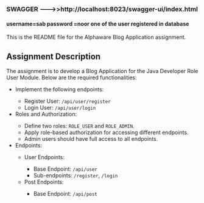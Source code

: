 <body>
   <h3>SWAGGER --->>http://localhost:8023/swagger-ui/index.html</h3>
   <h4>username=sab password =noor one of the user registered in  database </h4>
 <p>This is the README file for the Alphaware Blog Application assignment.</p>
    <h2>Assignment Description</h2>
    <p>The assignment is to develop a Blog Application for the Java Developer Role User Module. Below are the required functionalities:</p>
    <ul>
        <li>Implement the following endpoints:</li>
        <ul>
            <li>Register User: <code>/api/user/register</code></li>
            <li>Login User: <code>/api/user/login</code></li>
        </ul>
        <li>Roles and Authorization:</li>
        <ul>
            <li>Define two roles: <code>ROLE_USER</code> and <code>ROLE_ADMIN</code>.</li>
            <li>Apply role-based authorization for accessing different endpoints.</li>
            <li>Admin users should have full access to all endpoints.</li>
        </ul>
        <li>Endpoints:</li>
        <ul>
            <li>User Endpoints:</li>
            <ul>
                <li>Base Endpoint: <code>/api/user</code></li>
                <li>Sub-endpoints: <code>/register</code>, <code>/login</code></li>
            </ul>
            <li>Post Endpoints:</li>
            <ul>
                <li>Base Endpoint: <code>/api/post</code></li>
            </ul>
        </ul>
    </ul>

   
</body>
